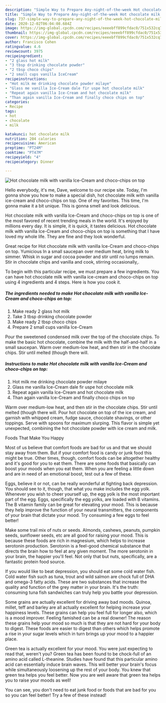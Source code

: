 ```yaml
---
description: "Simple Way to Prepare Any-night-of-the-week Hot chocolate milk with vanilla Ice-Cream and choco-chips on top"
title: "Simple Way to Prepare Any-night-of-the-week Hot chocolate milk with vanilla Ice-Cream and choco-chips on top"
slug: 737-simple-way-to-prepare-any-night-of-the-week-hot-chocolate-milk-with-vanilla-ice-cream-and-choco-chips-on-top
date: 2020-12-02T06:04:08.684Z
image: https://img-global.cpcdn.com/recipes/eeeebff899cfdac0/751x532cq70/hot-chocolate-milk-with-vanilla-ice-cream-and-choco-chips-on-top-recipe-main-photo.jpg
thumbnail: https://img-global.cpcdn.com/recipes/eeeebff899cfdac0/751x532cq70/hot-chocolate-milk-with-vanilla-ice-cream-and-choco-chips-on-top-recipe-main-photo.jpg
cover: https://img-global.cpcdn.com/recipes/eeeebff899cfdac0/751x532cq70/hot-chocolate-milk-with-vanilla-ice-cream-and-choco-chips-on-top-recipe-main-photo.jpg
author: Francisco Cohen
ratingvalue: 4.6
reviewcount: 3975
recipeingredient:
- "2 glass hot milk"
- "3 tbsp drinking chocolate powder"
- "2 tbsp choco chips"
- "2 small cups vanilla IceCream"
recipeinstructions:
- "Hot milk me drinking chocolate powder milaye"
- "Glass me vanilla Ice-Cream dale fir uspe hot chocolate milk"
- "Repeat again vanilla Ice-Cream and hot chocolate milk"
- "Than again vanilla Ice-Cream and finally choco chips on top"
categories:
- Recipe
tags:
- hot
- chocolate
- milk

katakunci: hot chocolate milk 
nutrition: 204 calories
recipecuisine: American
preptime: "PT24M"
cooktime: "PT47M"
recipeyield: "4"
recipecategory: Dinner

---
```



![Hot chocolate milk with vanilla Ice-Cream and choco-chips on top](https://img-global.cpcdn.com/recipes/eeeebff899cfdac0/751x532cq70/hot-chocolate-milk-with-vanilla-ice-cream-and-choco-chips-on-top-recipe-main-photo.jpg)

Hello everybody, it's me, Dave, welcome to our recipe site. Today, I'm gonna show you how to make a special dish, hot chocolate milk with vanilla ice-cream and choco-chips on top. One of my favorites. This time, I'm gonna make it a bit unique. This is gonna smell and look delicious.

Hot chocolate milk with vanilla Ice-Cream and choco-chips on top is one of the most favored of recent trending meals in the world. It's enjoyed by millions every day. It is simple, it is quick, it tastes delicious. Hot chocolate milk with vanilla Ice-Cream and choco-chips on top is something that I have loved my whole life. They are fine and they look wonderful.

Great recipe for Hot chocolate milk with vanilla Ice-Cream and choco-chips on top. Yumicious In a small saucepan over medium heat, bring milk to simmer. Whisk in sugar and cocoa powder and stir until no lumps remain. Stir in chocolate chips and vanilla and cook, stirring occasionally,.


To begin with this particular recipe, we must prepare a few ingredients. You can have hot chocolate milk with vanilla ice-cream and choco-chips on top using 4 ingredients and 4 steps. Here is how you cook it.

<!--inarticleads1-->

##### The ingredients needed to make Hot chocolate milk with vanilla Ice-Cream and choco-chips on top:

1. Make ready 2 glass hot milk
1. Take 3 tbsp drinking chocolate powder
1. Make ready 2 tbsp choco chips
1. Prepare 2 small cups vanilla Ice-Cream


Pour the sweetened condensed milk over the top of the chocolate chips. To make the basic hot chocolate, combine the milk with the half-and-half in a small saucepan. Warm over medium-low heat, and then stir in the chocolate chips. Stir until melted (though there will. 

<!--inarticleads2-->

##### Instructions to make Hot chocolate milk with vanilla Ice-Cream and choco-chips on top:

1. Hot milk me drinking chocolate powder milaye
1. Glass me vanilla Ice-Cream dale fir uspe hot chocolate milk
1. Repeat again vanilla Ice-Cream and hot chocolate milk
1. Than again vanilla Ice-Cream and finally choco chips on top


Warm over medium-low heat, and then stir in the chocolate chips. Stir until melted (though there will. Pour hot chocolate on top of the ice cream, and garnish with whipped cream, fudge sauce, chocolate shavings, or other toppings. Serve with spoons for maximum slurping. This flavor is simple yet unexpected, combining the hot chocolate powder with ice cream and milk. 

Foods That Make You Happy


Most of us believe that comfort foods are bad for us and that we should stay away from them. But if your comfort food is candy or junk food this might be true. Other times, though, comfort foods can be altogether healthy and it's good for you to eat them. There are some foods that basically can boost your moods when you eat them. When you are feeling a little down and are in need of an emotional boost, test out a few of these.

Eggs, believe it or not, can be really wonderful at fighting back depression. You should see to it, though, that what you make includes the egg yolk. Whenever you wish to cheer yourself up, the egg yolk is the most important part of the egg. Eggs, specifically the egg yolks, are loaded with B vitamins. The B vitamin family can be great for elevating your mood. This is because they help improve the function of your neural transmitters, the components of your brain that dictate your mood. Try consuming a few eggs to feel better!

Make some trail mix of nuts or seeds. Almonds, cashews, peanuts, pumpkin seeds, sunflower seeds, etc are all good for raising your mood. This is because these foods are rich in magnesium, which helps to increase serotonin production. Serotonin is a feel-good chemical substance that directs the brain how to feel at any given moment. The more serotonin in your brain, the happier you'll feel. Not only that but nuts, specifically, are a fantastic protein food source.

If you would like to beat depression, you should eat some cold water fish. Cold water fish such as tuna, trout and wild salmon are chock full of DHA and omega-3 fatty acids. These are two substances that increase the quality and function of the grey matter in your brain. It's the truth: consuming tuna fish sandwiches can truly help you battle your depression. 

Some grains are actually excellent for driving away bad moods. Quinoa, millet, teff and barley are all actually excellent for helping increase your happiness levels. These grains can help you feel full for longer also, which is a mood improver. Feeling famished can be a real downer! The reason these grains help your mood so much is that they are not hard for your body to digest. These foods are easier to digest than others which helps promote a rise in your sugar levels which in turn brings up your mood to a happier place.

Green tea is actually excellent for your mood. You were just expecting to read that, weren't you? Green tea has been found to be chock-full of an amino acid called L-theanine. Studies have found that this particular amino acid can essentially induce brain waves. This will better your brain's focus while simultaneously loosening up the rest of your body. You knew that green tea helps you feel better. Now you are well aware that green tea helps you to raise your moods as well!

You can see, you don't need to eat junk food or foods that are bad for you so you can feel better! Try a few of these instead!

